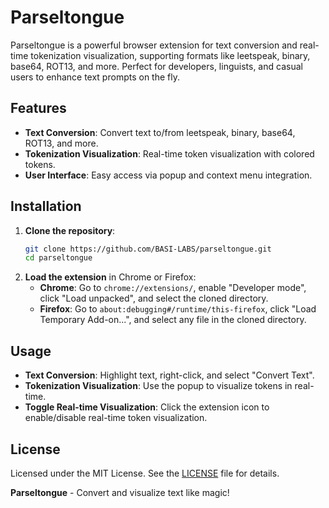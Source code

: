 # Parseltongue

Parseltongue is a powerful browser extension for text conversion and real-time tokenization visualization, supporting formats like leetspeak, binary, base64, ROT13, and more. Perfect for developers, linguists, and casual users to enhance text prompts on the fly.

## Features

- **Text Conversion**: Convert text to/from leetspeak, binary, base64, ROT13, and more.
- **Tokenization Visualization**: Real-time token visualization with colored tokens.
- **User Interface**: Easy access via popup and context menu integration.

## Installation

1. **Clone the repository**:
    ```bash
    git clone https://github.com/BASI-LABS/parseltongue.git
    cd parseltongue
    ```
2. **Load the extension** in Chrome or Firefox:
    - **Chrome**: Go to `chrome://extensions/`, enable "Developer mode", click "Load unpacked", and select the cloned directory.
    - **Firefox**: Go to `about:debugging#/runtime/this-firefox`, click "Load Temporary Add-on...", and select any file in the cloned directory.

## Usage

- **Text Conversion**: Highlight text, right-click, and select "Convert Text".
- **Tokenization Visualization**: Use the popup to visualize tokens in real-time.
- **Toggle Real-time Visualization**: Click the extension icon to enable/disable real-time token visualization.


## License

Licensed under the MIT License. See the [LICENSE](LICENSE) file for details.

**Parseltongue** - Convert and visualize text like magic!
